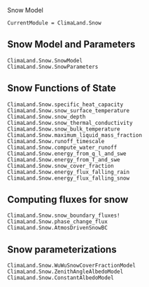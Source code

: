 Snow Model

```@meta
CurrentModule = ClimaLand.Snow
```
## Snow Model and Parameters

```@docs
ClimaLand.Snow.SnowModel
ClimaLand.Snow.SnowParameters
```

## Snow Functions of State

```@docs
ClimaLand.Snow.specific_heat_capacity
ClimaLand.Snow.snow_surface_temperature
ClimaLand.Snow.snow_depth
ClimaLand.Snow.snow_thermal_conductivity
ClimaLand.Snow.snow_bulk_temperature
ClimaLand.Snow.maximum_liquid_mass_fraction
ClimaLand.Snow.runoff_timescale
ClimaLand.Snow.compute_water_runoff
ClimaLand.Snow.energy_from_q_l_and_swe
ClimaLand.Snow.energy_from_T_and_swe
ClimaLand.Snow.snow_cover_fraction
ClimaLand.Snow.energy_flux_falling_rain
ClimaLand.Snow.energy_flux_falling_snow
```

## Computing fluxes for snow

```@docs
ClimaLand.Snow.snow_boundary_fluxes!
ClimaLand.Snow.phase_change_flux
ClimaLand.Snow.AtmosDrivenSnowBC
```

## Snow parameterizations

```@docs
ClimaLand.Snow.WuWuSnowCoverFractionModel
ClimaLand.Snow.ZenithAngleAlbedoModel
ClimaLand.Snow.ConstantAlbedoModel
```
